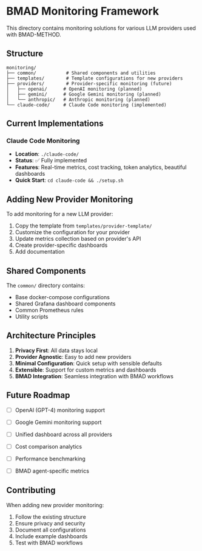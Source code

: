# BMAD Monitoring Framework

This directory contains monitoring solutions for various LLM providers used with BMAD-METHOD.

## Structure

```
monitoring/
├── common/           # Shared components and utilities
├── templates/        # Template configurations for new providers
├── providers/        # Provider-specific monitoring (future)
│   ├── openai/      # OpenAI monitoring (planned)
│   ├── gemini/      # Google Gemini monitoring (planned)
│   └── anthropic/   # Anthropic monitoring (planned)
└── claude-code/     # Claude Code monitoring (implemented)
```

## Current Implementations

### Claude Code Monitoring
- **Location**: `./claude-code/`
- **Status**: ✅ Fully implemented
- **Features**: Real-time metrics, cost tracking, token analytics, beautiful dashboards
- **Quick Start**: `cd claude-code && ./setup.sh`

## Adding New Provider Monitoring

To add monitoring for a new LLM provider:

1. Copy the template from `templates/provider-template/`
2. Customize the configuration for your provider
3. Update metrics collection based on provider's API
4. Create provider-specific dashboards
5. Add documentation

## Shared Components

The `common/` directory contains:
- Base docker-compose configurations
- Shared Grafana dashboard components
- Common Prometheus rules
- Utility scripts

## Architecture Principles

1. **Privacy First**: All data stays local
2. **Provider Agnostic**: Easy to add new providers
3. **Minimal Configuration**: Quick setup with sensible defaults
4. **Extensible**: Support for custom metrics and dashboards
5. **BMAD Integration**: Seamless integration with BMAD workflows

## Future Roadmap

- [ ] OpenAI (GPT-4) monitoring support
- [ ] Google Gemini monitoring support
- [ ] Unified dashboard across all providers
- [ ] Cost comparison analytics
- [ ] Performance benchmarking
- [ ] BMAD agent-specific metrics



## Contributing

When adding new provider monitoring:
1. Follow the existing structure
2. Ensure privacy and security
3. Document all configurations
4. Include example dashboards
5. Test with BMAD workflows